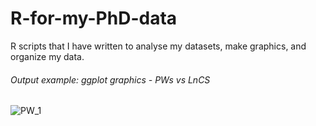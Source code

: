 # R-for-my-PhD-data
R scripts that I have written to analyse my datasets, make graphics, and organize my data.

###### Output example: ggplot graphics - PWs vs LnCS

![PW_1](https://user-images.githubusercontent.com/80077181/159200750-429f360e-a372-426f-bf40-49841dd1dc49.jpeg)
